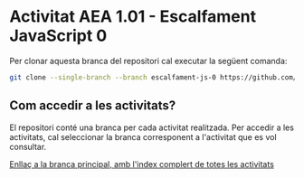 # Activitat AEA 1.01 - Escalfament JavaScript 0

Per clonar aquesta branca del repositori cal executar la següent comanda:

```bash
git clone --single-branch --branch escalfament-js-0 https://github.com/picuu/m14.git
```

## Com accedir a les activitats?

El repositori conté una branca per cada activitat realitzada. Per accedir a les activitats, cal seleccionar la branca corresponent a l'activitat que es vol consultar.

[Enllaç a la branca principal, amb l'index complert de totes les activitats](https://github.com/picuu/m14?tab=readme-ov-file#branques-per-activitat)
